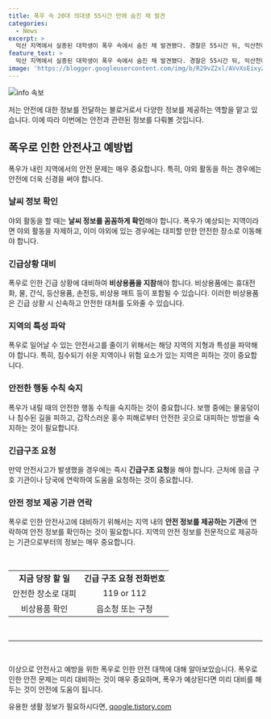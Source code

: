 ```yaml
---
title: 폭우 속 20대 의대생 55시간 만에 숨진 채 발견
categories:
  - News
excerpt: >
  익산 지역에서 실종된 대학생이 폭우 속에서 숨진 채 발견됐다. 경찰은 55시간 뒤, 익산천에서 20대 남성의 시신을 발견했으며, 신원 확인 결과는 대학생 A씨(22)로 확인됐다. A씨는 도내 대학 의대생으로, 새벽 4시쯤 담배를 사러 나간 뒤 연락이 끊겼다. 경찰은 정확한 사고 경위를 조사 중이다. 폭우에 실종된 대학생을 수색하는 소방관들의 노력도 이어지고 있다.
feature_text: >
  익산 지역에서 실종된 대학생이 폭우 속에서 숨진 채 발견됐다. 경찰은 55시간 뒤, 익산천에서 20대 남성의 시신을 발견했으며, 신원 확인 결과는 대학생 A씨(22)로 확인됐다. A씨는 도내 대학 의대생으로, 새벽 4시쯤 담배를 사러 나간 뒤 연락이 끊겼다. 경찰은 정확한 사고 경위를 조사 중이다. 폭우에 실종된 대학생을 수색하는 소방관들의 노력도 이어지고 있다.
image: 'https://blogger.googleusercontent.com/img/b/R29vZ2xl/AVvXsEixyZcFfHzMRdzZMjFBmAUKJYCLCGyLL1o632UiGVXcaFdKo_bkvkuCioo0uUKlGfBVcT3P84aROyZIXSBEx3Aw5nCQ3pTgDom1WDC4m8eifvWiAmWEEVb4x6G_l8C0QH225ldMjyaFvpxGEBGNO37VmDTDMHGhJPq73UglMfDca1-0aw/s1600/blogspot.png'
---
```


<p><img src="https://blogger.googleusercontent.com/img/b/R29vZ2xl/AVvXsEixyZcFfHzMRdzZMjFBmAUKJYCLCGyLL1o632UiGVXcaFdKo_bkvkuCioo0uUKlGfBVcT3P84aROyZIXSBEx3Aw5nCQ3pTgDom1WDC4m8eifvWiAmWEEVb4x6G_l8C0QH225ldMjyaFvpxGEBGNO37VmDTDMHGhJPq73UglMfDca1-0aw/s1600/blogspot.png" alt="info 속보" /></p>

<p>저는 안전에 대한 정보를 전달하는 블로거로서 다양한 정보를 제공하는 역할을 맡고 있습니다. 이에 따라 이번에는 안전과 관련된 정보를 다뤄볼 것입니다.</p>

<h2 data-ke-size="size26">폭우로 인한 안전사고 예방법</h2>

<p data-ke-size="size16">폭우가 내린 지역에서의 안전 문제는 매우 중요합니다. 특히, 야외 활동을 하는 경우에는 안전에 더욱 신경을 써야 합니다.</p>

<h3>날씨 정보 확인</h3>

<p data-ke-size="size16">야외 활동을 할 때는 <b>날씨 정보를 꼼꼼하게 확인</b>해야 합니다. 폭우가 예상되는 지역이라면 야외 활동을 자제하고, 이미 야외에 있는 경우에는 대피할 만한 안전한 장소로 이동해야 합니다.</p>

<h3>긴급상황 대비</h3>

<p data-ke-size="size16">폭우로 인한 긴급 상황에 대비하여 <b>비상용품을 지참</b>해야 합니다. 비상용품에는 휴대전화, 물, 간식, 등산용품, 손전등, 비상용 매트 등이 포함될 수 있습니다. 이러한 비상용품은 긴급 상황 시 신속하고 안전한 대처를 도와줄 수 있습니다.</p>

<h3>지역의 특성 파악</h3>

<p data-ke-size="size16">폭우로 일어날 수 있는 안전사고를 줄이기 위해서는 해당 지역의 지형과 특성을 파악해야 합니다. 특히, 침수되기 쉬운 지역이나 위험 요소가 있는 지역은 피하는 것이 중요합니다.</p>

<h3>안전한 행동 수칙 숙지</h3>

<p data-ke-size="size16">폭우가 내릴 때의 안전한 행동 수칙을 숙지하는 것이 중요합니다. 보행 중에는 물웅덩이나 침수된 길을 피하고, 갑작스러운 홍수 피해로부터 안전한 곳으로 대피하는 방법을 숙지하는 것이 필요합니다.</p>

<h3>긴급구조 요청</h3>

<p data-ke-size="size16">만약 안전사고가 발생했을 경우에는 즉시 <b>긴급구조 요청</b>을 해야 합니다. 근처에 응급 구호 기관이나 당국에 연락하여 도움을 요청하는 것이 중요합니다.</p>

<h3>안전 정보 제공 기관 연락</h3>

<p data-ke-size="size16">폭우로 인한 안전사고에 대비하기 위해서는 지역 내의 <b>안전 정보를 제공하는 기관</b>에 연락하여 안전 정보를 확인하는 것이 필요합니다. 지역의 안전 정보를 전문적으로 제공하는 기관으로부터의 정보는 매우 중요합니다.</p>

<p data-ke-size="size16">&nbsp;</p>

<table>
    <tbody>
        <tr>
            <td style="text-align: center; height: 17px;"><b>지금 당장 할 일</b></td>
            <td style="text-align: center; height: 17px;"><b>긴급 구조 요청 전화번호</b></td>
        </tr>
        <tr>
            <td style="text-align: center; height: 17px;">안전한 장소로 대피</td>
            <td style="text-align: center; height: 17px;">119 or 112</td>
        </tr>
        <tr>
            <td style="text-align: center; height: 17px;">비상용품 확인</td>
            <td style="text-align: center; height: 17px;">읍소청 또는 구청</td>
        </tr>
    </tbody>
</table>

<p data-ke-size="size16">&nbsp;</p>

<hr>

<p data-ke-size="size16">&nbsp;</p>

<p>이상으로 안전사고 예방을 위한 폭우로 인한 안전 대책에 대해 알아보았습니다. 폭우로 인한 안전 문제는 미리 대비하는 것이 매우 중요하며, 폭우가 예상된다면 미리 대비를 해두는 것이 안전에 도움이 됩니다.</p>
유용한 생활 정보가 필요하시다면, <a href="https://qoogle.tistory.com" rel="dofollow">qoogle.tistory.com</a>


